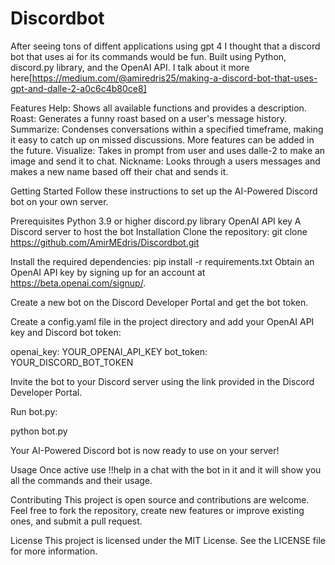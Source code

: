 # Discordbot
After seeing tons of diffent applications using gpt 4 I thought that a discord bot that uses ai for its commands would be fun. Built using Python, discord.py library, and the OpenAI API. I talk about it more here[https://medium.com/@amiredris25/making-a-discord-bot-that-uses-gpt-and-dalle-2-a0c6c4b80ce8]

Features
Help: Shows all available functions and provides a description.
Roast: Generates a funny roast based on a user's message history.
Summarize: Condenses conversations within a specified timeframe, making it easy to catch up on missed discussions.
More features can be added in the future.
Visualize: Takes in prompt from user and uses dalle-2 to make an image and send it to chat.
Nickname: Looks through a users messages and makes a new name based off their chat and sends it.


Getting Started
Follow these instructions to set up the AI-Powered Discord bot on your own server.

Prerequisites
Python 3.9 or higher
discord.py library
OpenAI API key
A Discord server to host the bot
Installation
Clone the repository:
git clone https://github.com/AmirMEdris/Discordbot.git

Install the required dependencies:
pip install -r requirements.txt
Obtain an OpenAI API key by signing up for an account at https://beta.openai.com/signup/.

Create a new bot on the Discord Developer Portal and get the bot token.

Create a config.yaml file in the project directory and add your OpenAI API key and Discord bot token:

openai_key: YOUR_OPENAI_API_KEY
bot_token: YOUR_DISCORD_BOT_TOKEN

Invite the bot to your Discord server using the link provided in the Discord Developer Portal.

Run bot.py:

python bot.py

Your AI-Powered Discord bot is now ready to use on your server!

Usage
Once active use !!help in a chat with the bot in it and it will show you all the commands and their usage.

Contributing
This project is open source and contributions are welcome. Feel free to fork the repository, create new features or improve existing ones, and submit a pull request.

License
This project is licensed under the MIT License. See the LICENSE file for more information.
